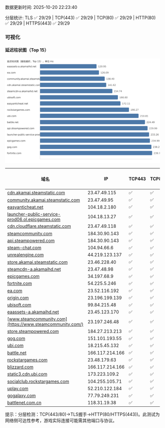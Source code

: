数据更新时间: 2025-10-20 22:23:40

分层统计: TLS ✅ 29/29 | TCP(443) ✅ 29/29 | TCP(80) ✅ 29/29 | HTTP(80) ✅ 29/29 | HTTPS(443) ✅ 29/29

### 可视化

#### 延迟柱状图（Top 15）

![Latency Chart](latency_chart.svg)

| 域名 | IP | TCP443 | TCP80 | TLS 握手 | HTTP(80) | 状态码 | HTTPS(443) | 状态码(HTTPS) | 延迟(ms) |
|---|---|---|---|---|---|---|---|---|---|
| [cdn.akamai.steamstatic.com](https://cdn.akamai.steamstatic.com/) | 23.47.49.115 | ✅ | ✅ | ✅ | ✅ | 200 | ✅ | 200 | 141.62 |
| [community.akamai.steamstatic.com](https://community.akamai.steamstatic.com/) | 23.47.49.95 | ✅ | ✅ | ✅ | ✅ | 403 | ✅ | 403 | 138.4 |
| [easyanticheat.net](https://easyanticheat.net/) | 104.18.2.180 | ✅ | ✅ | ✅ | ✅ | 301 | ✅ | 301 | 172.11 |
| [launcher-public-service-prod06.ol.epicgames.com](https://launcher-public-service-prod06.ol.epicgames.com/) | 104.18.13.27 | ✅ | ✅ | ✅ | ✅ | 404 | ✅ | 404 | 233.26 |
| [cdn.cloudflare.steamstatic.com](https://cdn.cloudflare.steamstatic.com/) | 23.47.49.118 | ✅ | ✅ | ✅ | ✅ | 200 | ✅ | 301 | 273.08 |
| [steamcommunity.com](https://steamcommunity.com/) | 184.30.90.143 | ✅ | ✅ | ✅ | ✅ | 302 | ✅ | 200 | 304.35 |
| [api.steampowered.com](https://api.steampowered.com/) | 184.30.90.143 | ✅ | ✅ | ✅ | ✅ | 404 | ✅ | 404 | 229.99 |
| [steam-chat.com](https://steam-chat.com/) | 104.94.66.6 | ✅ | ✅ | ✅ | ✅ | 302 | ✅ | 404 | 282.0 |
| [unrealengine.com](https://unrealengine.com/) | 44.219.123.137 | ✅ | ✅ | ✅ | ✅ | 301 | ✅ | 301 | 257.3 |
| [store.akamai.steamstatic.com](https://store.akamai.steamstatic.com/) | 23.46.228.40 | ✅ | ✅ | ✅ | ✅ | 403 | ✅ | 403 | 255.24 |
| [steamcdn-a.akamaihd.net](https://steamcdn-a.akamaihd.net/) | 23.47.48.98 | ✅ | ✅ | ✅ | ✅ | 200 | ✅ | 200 | 154.74 |
| [epicgames.com](https://epicgames.com/) | 34.197.68.9 | ✅ | ✅ | ✅ | ✅ | 301 | ✅ | 302 | 234.99 |
| [fortnite.com](https://fortnite.com/) | 54.225.5.246 | ✅ | ✅ | ✅ | ✅ | 301 | ✅ | 301 | 239.79 |
| [ea.com](https://ea.com/) | 23.52.116.192 | ✅ | ✅ | ✅ | ✅ | 301 | ✅ | 301 | 126.09 |
| [origin.com](https://origin.com/) | 23.196.199.139 | ✅ | ✅ | ✅ | ✅ | 301 | ✅ | 301 | 289.42 |
| [ubisoft.com](https://ubisoft.com/) | 99.84.215.48 | ✅ | ✅ | ✅ | ✅ | 301 | ✅ | 301 | 166.6 |
| [eaassets-a.akamaihd.net](https://eaassets-a.akamaihd.net/) | 23.45.123.170 | ✅ | ✅ | ✅ | ✅ | 404 | ✅ | 404 | 120.95 |
| [www.steamcommunity.com](https://www.steamcommunity.com/) | 23.197.246.48 | ✅ | ✅ | ✅ | ✅ | 302 | ✅ | 302 | 402.31 |
| [store.steampowered.com](https://store.steampowered.com/) | 184.27.213.213 | ✅ | ✅ | ✅ | ✅ | 302 | ✅ | 200 | 467.93 |
| [gog.com](https://gog.com/) | 151.101.193.55 | ✅ | ✅ | ✅ | ✅ | 301 | ✅ | 301 | 238.27 |
| [ubi.com](https://ubi.com/) | 18.215.45.132 | ✅ | ✅ | ✅ | ✅ | 301 | ✅ | 301 | 210.81 |
| [battle.net](https://battle.net/) | 166.117.214.166 | ✅ | ✅ | ✅ | ✅ | 301 | ✅ | 301 | 224.49 |
| [rockstargames.com](https://rockstargames.com/) | 23.48.179.63 | ✅ | ✅ | ✅ | ✅ | 301 | ✅ | 301 | 190.27 |
| [blizzard.com](https://blizzard.com/) | 166.117.214.166 | ✅ | ✅ | ✅ | ✅ | 302 | ✅ | 302 | 245.44 |
| [static3.cdn.ubi.com](https://static3.cdn.ubi.com/) | 173.223.109.2 | ✅ | ✅ | ✅ | ✅ | 401 | ✅ | 401 | 270.22 |
| [socialclub.rockstargames.com](https://socialclub.rockstargames.com/) | 104.255.105.71 | ✅ | ✅ | ✅ | ✅ | 301 | ✅ | 307 | 264.74 |
| [uplay.com](https://uplay.com/) | 52.210.122.184 | ✅ | ✅ | ✅ | ✅ | 301 | ✅ | 301 | 495.96 |
| [gogalaxy.com](https://gogalaxy.com/) | 77.79.249.231 | ✅ | ✅ | ✅ | ✅ | 301 | ✅ | 301 | 600.57 |
| [battlenet.com.cn](https://battlenet.com.cn/) | 118.31.19.38 | ✅ | ✅ | ✅ | ✅ | 308 | ✅ | 302 | 864.09 |

提示：分层检测：TCP(443/80)→TLS握手→HTTP(80/HTTPS(443))。此测试为网络侧可达性参考，游戏实际连接可能需其他端口与协议。